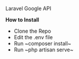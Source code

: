 Laravel Google API

**How to Install**

- Clone the Repo
- Edit the .env file
- Run ~composer install~
- Run ~php artisan serve~

